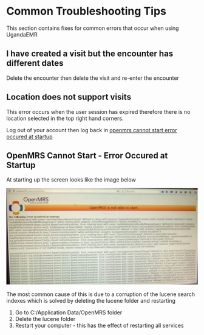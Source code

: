 # Common Troubleshooting Tips
This section contains fixes for common errors that occur when using UgandaEMR
## I have created a visit but the encounter has different dates
Delete the encounter then delete the visit and re-enter the encounter 
## Location does not support visits
This error occurs when the user session has expired therefore there is no location selected in the top right hand corners. 

Log out of your account then log back in 
[openmrs cannot start error occured at startup](openmrs-cannot-start-error-occured-at-startup)
## OpenMRS Cannot Start - Error Occured at Startup 
At starting up the screen looks like the image below 

![OpenMRS Startup Error](images/openmrs_startup_error.jpeg)

The most common cause of this is due to a corruption of the lucene search indexes which is solved by deleting the lucene folder and restarting

1. Go to C:/Application Data/OpenMRS folder 
2. Delete the lucene folder 
3. Restart your computer - this has the effect of restarting all services 

